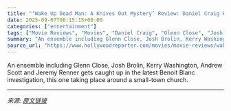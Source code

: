 ```yaml
---
title: "‘Wake Up Dead Man: A Knives Out Mystery’ Review: Daniel Craig Returns but Josh O’Connor Steals the Spotlight in Rian Johnson’s Overworked Threequel"
date: 2025-09-07T06:15:15+08:00
categories: ["entertainment"]
tags: ["Movie Reviews", "Movies", "Daniel Craig", "Glenn Close", "Josh Brolin", "Josh O'Connor", "Netflix", "Rian Johnson", "TIFF", "TIFF 2025", "Toronto 2025", "Toronto Film Festival", "Toronto International Film Festival", "wake up dead man"]
summary: "An ensemble including Glenn Close, Josh Brolin, Kerry Washington, Andrew Scott and Jeremy Renner gets caught up in the latest Benoit Blanc investigation, this one taking place around a small-town chur"
source_url: "https://www.hollywoodreporter.com/movies/movie-reviews/wake-up-dead-man-a-knives-out-mystery-daniel-craig-1236363835/"
---
```


An ensemble including Glenn Close, Josh Brolin, Kerry Washington, Andrew Scott and Jeremy Renner gets caught up in the latest Benoit Blanc investigation, this one taking place around a small-town church.

---

*来源: [原文链接](https://www.hollywoodreporter.com/movies/movie-reviews/wake-up-dead-man-a-knives-out-mystery-daniel-craig-1236363835/)*

